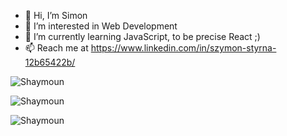 - 👋 Hi, I’m Simon
- 👀 I’m interested in Web Development
- 🌱 I’m currently learning JavaScript, to be precise React ;)
- 📫 Reach me at https://www.linkedin.com/in/szymon-styrna-12b65422b/
<p align="left">
<img src="https://github-readme-streak-stats.herokuapp.com?user=Shaymoun&theme=github-light&hide_border=true&date_format=j%2Fn%5B%2FY%5D&border=FFFFFF&background=FFFFFF&count_private=true" alt="Shaymoun" />
</p>
<p align="left">
<img src="https://github-readme-stats.vercel.app/api/top-langs?username=Shaymoun&show_icons=true&locale=en&layout=compact" alt="Shaymoun" />
</p>
<p align="left">
<img src="https://github-readme-stats.vercel.app/api?username=Shaymoun&show_icons=true&locale=en" alt="Shaymoun" />
</p>
